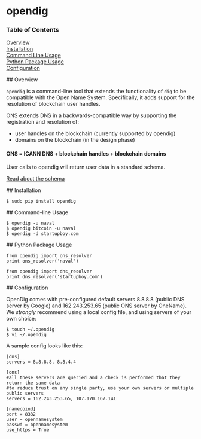 opendig
=======

### Table of Contents
[Overview](#overview)  
[Installation](#installation)  
[Command Line Usage](#cli)  
[Python Package Usage](#pythonpackage)  
[Configuration](#configuration)  

<a name="overview"/>
## Overview

`opendig` is a command-line tool that extends the functionality of `dig` to be compatible with the Open Name System. Specifically, it adds support for the resolution of blockchain user handles.

ONS extends DNS in a backwards-compatible way by supporting the registration and resolution of:

+ user handles on the blockchain (currently supported by opendig)
+ domains on the blockchain (in the design phase)

#### ONS = ICANN DNS + blockchain handles + blockchain domains

User calls to opendig will return user data in a standard schema.

[Read about the schema](https://github.com/opennamesystem/openspecs)

<a name="installation"/>
## Installation

```
$ sudo pip install opendig
```

<a name="cli"/>
## Command-line Usage

```
$ opendig -u naval
$ opendig bitcoin -u naval
$ opendig -d startupboy.com
```

<a name="pythonpackage"/>
## Python Package Usage

```
from opendig import ons_resolver
print ons_resolver('naval')

from opendig import dns_resolver
print dns_resolver('startupboy.com')
```

<a name="configuration"/>
## Configuration

OpenDig comes with pre-configured default servers 8.8.8.8 (public DNS server by Google) and 162.243.253.65 (public ONS server by OneName). We *strongly* recommend using a local config file, and using servers of your own choice:

```
$ touch ~/.opendig
$ vi ~/.opendig
```
A sample config looks like this:

```
[dns]
servers = 8.8.8.8, 8.8.4.4

[ons]
#all these servers are queried and a check is performed that they return the same data
#to reduce trust on any single party, use your own servers or multiple public servers
servers = 162.243.253.65, 107.170.167.141

[namecoind]
port = 8332
user = opennamesystem
passwd = opennamesystem
use_https = True
```
